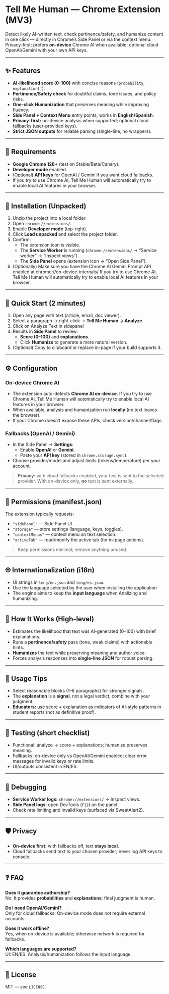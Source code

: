 # Tell Me Human — Chrome Extension (MV3)

Detect likely AI-written text, check pertinence/safety, and humanize content in one click — directly in Chrome’s Side Panel or via the context menu. Privacy-first: prefers **on-device** Chrome AI when available; optional cloud OpenAI/Gemini with your own API keys.

---

## ✨ Features
- **AI-likelihood score (0–100)** with concise reasons (`probability`, `explanation[]`).
- **Pertinence/Safety check** for doubtful claims, tone issues, and policy risks.
- **One-click Humanization** that preserves meaning while improving fluency.
- **Side Panel + Context Menu** entry points; works in **English/Spanish**.
- **Privacy-first:** on-device analysis when supported; optional cloud fallbacks (user-provided keys).
- **Strict JSON outputs** for reliable parsing (single-line, no wrappers).

---

## 🧰 Requirements
- **Google Chrome 128+** (test on Stable/Beta/Canary).
- **Developer mode** enabled.
- (Optional) **API keys** for OpenAI / Gemini if you want cloud fallbacks.
- If you try to use Chrome AI, Tell Me Human will automatically try to enable local AI features in your browser.
---

## 🚀 Installation (Unpacked)
1. Unzip the project into a local folder.
2. Open `chrome://extensions/`.
3. Enable **Developer mode** (top-right).
4. Click **Load unpacked** and select the project folder.
5. Confirm:
   - The extension icon is visible.
   - The **Service Worker** is running (`chrome://extensions/` → “Service worker” → “Inspect views”).
   - The **Side Panel** opens (extension icon → “Open Side Panel”).
6. (Optionally) Make sure you have the Chrome AI Gemini Prompt API enabled at chrome://on-device-internals/ 
 If you try to use Chrome AI, Tell Me Human will automatically try to enable local AI features in your browser.
---

## 🧪 Quick Start (2 minutes)
1. Open any page with text (article, email, doc viewer).
2. Select a paragraph → right-click → **Tell Me Human → Analyze**.
3. Click on Analyze Text in sidepanel
4. Results in **Side Panel** to review:
   - **Score (0–100)** and **explanations**.
   - Click **Humanize** to generate a more natural version.
5. (Optional) Copy to clipboard or replace in-page if your build supports it.

---

## ⚙️ Configuration

### On-device Chrome AI
- The extension auto-detects **Chrome AI on-device**.
If you try to use Chrome AI, Tell Me Human will automatically try to enable local AI features in your browser.
- When available, analysis and humanization run **locally** (no text leaves the browser).
- If your Chrome doesn’t expose these APIs, check version/channel/flags.

### Fallbacks (OpenAI / Gemini)
- In the Side Panel → **Settings**:
  - Enable **OpenAI** or **Gemini**.
  - Paste your **API key** (stored in `chrome.storage.sync`).
- Choose provider/model and adjust limits (tokens/temperature) per your account.
> **Privacy:** with cloud fallbacks enabled, your text is sent to the selected provider. With on-device only, **no** text is sent externally.

---

## 🔐 Permissions (manifest.json)
The extension typically requests:
- `"sidePanel"` — Side Panel UI.
- `"storage"` — store settings (language, keys, toggles).
- `"contextMenus"` — context menu on text selection.
- `"activeTab"` — read/modify the active tab (for in-page actions).
> Keep permissions minimal; remove anything unused.

---

## 🌐 Internationalization (i18n)
- UI strings in `leng/en.json` and `leng/es.json`.
- Use the language selected by the user when installing the application 
- The engine aims to keep the **input language** when Analizing and humanizing.

---

## 🧠 How It Works (High-level)
- Estimates the likelihood that text was AI-generated (0–100) with brief explanations.
- Runs a **pertinence/safety** pass (tone, weak claims) with actionable hints.
- **Humanizes** the text while preserving meaning and author voice.
- Forces analysis responses into **single-line JSON** for robust parsing.

---

## 🧭 Usage Tips
- Select reasonable blocks (1–6 paragraphs) for stronger signals.
- The **explanation** is a **signal**, not a legal verdict; combine with your judgment.
- **Educators:** use score + explanation as indicators of AI-style patterns in student reports (not as definitive proof).

---

## 🧪 Testing (short checklist)
- Functional: analyze → score + explanations; humanize preserves meaning.
- Fallbacks: on-device only vs OpenAI/Gemini enabled; clear error messages for invalid keys or rate limits.
- UI/outputs consistent in EN/ES.

---

## 🐞 Debugging
- **Service Worker logs:** `chrome://extensions/` → Inspect views.
- **Side Panel logs:** open DevTools (`F12`) on the panel.
- Check rate limiting and invalid keys (surfaced via SweetAlert2).

---


## 🛡️ Privacy
- **On-device first:** with fallbacks off, text **stays local**.
- Cloud fallbacks send text to your chosen provider; never log API keys to console.

---

## ❓ FAQ
**Does it guarantee authorship?**  
No. It provides **probabilities** and **explanations**; final judgment is human.

**Do I need OpenAI/Gemini?**  
Only for cloud fallbacks. On-device mode does not require external accounts.

**Does it work offline?**  
Yes, when on-device is available; otherwise network is required for fallbacks.

**Which languages are supported?**  
UI: EN/ES. Analysis/humanization follows the input language.

---

## 📄 License
MIT — see `LICENSE`.
